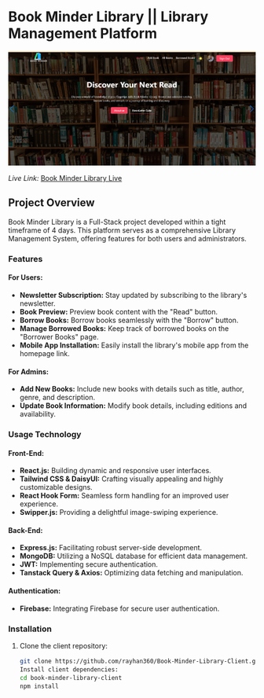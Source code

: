 # Book Minder Library || Library Management Platform

![Alt text](image-1.png)

*Live Link:* [Book Minder Library Live](your-live-link)

## Project Overview

Book Minder Library is a Full-Stack project developed within a tight timeframe of 4 days. This platform serves as a comprehensive Library Management System, offering features for both users and administrators.

### Features

#### For Users:
- **Newsletter Subscription:** Stay updated by subscribing to the library's newsletter.
- **Book Preview:** Preview book content with the "Read" button.
- **Borrow Books:** Borrow books seamlessly with the "Borrow" button.
- **Manage Borrowed Books:** Keep track of borrowed books on the "Borrower Books" page.
- **Mobile App Installation:** Easily install the library's mobile app from the homepage link.

#### For Admins:
- **Add New Books:** Include new books with details such as title, author, genre, and description.
- **Update Book Information:** Modify book details, including editions and availability.

### Usage Technology

#### Front-End:
- **React.js:** Building dynamic and responsive user interfaces.
- **Tailwind CSS & DaisyUI:** Crafting visually appealing and highly customizable designs.
- **React Hook Form:** Seamless form handling for an improved user experience.
- **Swipper.js:** Providing a delightful image-swiping experience.

#### Back-End:
- **Express.js:** Facilitating robust server-side development.
- **MongoDB:** Utilizing a NoSQL database for efficient data management.
- **JWT:** Implementing secure authentication.
- **Tanstack Query & Axios:** Optimizing data fetching and manipulation.

#### Authentication:
- **Firebase:** Integrating Firebase for secure user authentication.

### Installation

1. Clone the client repository:
   ```bash
   git clone https://github.com/rayhan360/Book-Minder-Library-Client.git
   Install client dependencies:
   cd book-minder-library-client
   npm install